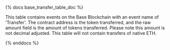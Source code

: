 {% docs base_transfer_table_doc %}

This table contains events on the Base Blockchain with an event name of 'Transfer'. The contract address is the token transferred, and the raw amount field is the amount of tokens transferred. Please note this amount is not decimal adjusted. This table will not contain transfers of native ETH.

{% enddocs %}